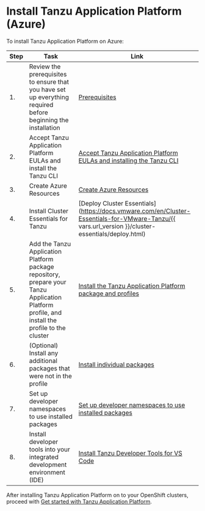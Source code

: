 # Install Tanzu Application Platform (Azure)

To install Tanzu Application Platform on Azure:

|Step|Task|Link|
|----|----|----|
|1.| Review the prerequisites to ensure that you have set up everything required before beginning the installation |[Prerequisites](prerequisites.hbs.md)|
|2.| Accept Tanzu Application Platform EULAs and install the Tanzu CLI |[Accept Tanzu Application Platform EULAs and installing the Tanzu CLI](install-tanzu-cli.hbs.md)|
|3.| Create Azure Resources |[Create Azure Resources](azure-resources.hbs.md)|
|4.| Install Cluster Essentials for Tanzu |[Deploy Cluster Essentials](https://docs.vmware.com/en/Cluster-Essentials-for-VMware-Tanzu/{{ vars.url_version }}/cluster-essentials/deploy.html)|
|5.| Add the Tanzu Application Platform package repository, prepare your Tanzu Application Platform profile, and install the profile to the cluster |[Install the Tanzu Application Platform package and profiles](install-azure.hbs.md)|
|6.| (Optional) Install any additional packages that were not in the profile |[Install individual packages](install-components-azure.hbs.md)|
|7.| Set up developer namespaces to use installed packages |[Set up developer namespaces to use installed packages](set-up-namespaces-azure.hbs.md)|
|8.| Install developer tools into your integrated development environment (IDE) |[Install Tanzu Developer Tools for VS Code](vscode-install-azure.hbs.md)|

After installing Tanzu Application Platform on to your OpenShift clusters, proceed with [Get started with Tanzu Application Platform](getting-started.hbs.md).
